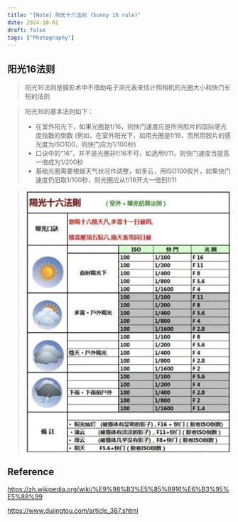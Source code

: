 ```yaml
---
title: "[Note] 阳光十六法则 (Sunny 16 rule)"
date: 2024-10-01
draft: false
tags: ["Photography"]
---
```




## 阳光16法则

>   阳光16法则是摄影术中不借助电子测光表来估计照相机的光圈大小和快门长短的法则

>   阳光16的基本法则如下：
>
>   -   在室外阳光下，如果光圈是f/16，则快门速度应是所用胶片的国际感光度指数的倒数 (例如，在室外阳光下，如用光圈是f/16，而所用胶片的感光度为ISO100，则快门应为1/100秒)
>   -   口诀中的“16”，并不是光圈非f/16不可，如选用f/11，则快门速度当提高一倍成为1/200秒
>   -   基础光圈需要根据天气状况作调整，如多云，用ISO100胶片，如果快门速度仍旧取1/100秒，则光圈应从f/16开大一倍到f/11

>   ![2024-10-01T154304](2024-10-01T154304.png)





## Reference

https://zh.wikipedia.org/wiki/%E9%98%B3%E5%85%8916%E6%B3%95%E5%88%99

https://www.dujingtou.com/article_387.shtml